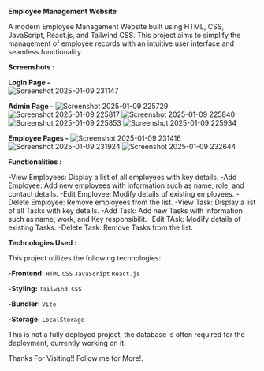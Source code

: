**Employee Management Website**

  A modern Employee Management Website built using HTML, CSS, JavaScript, React.js, and Tailwind CSS. This project aims to simplify the management of employee records with     an intuitive user interface and seamless functionality.

**Screenshots :**  

**LogIn Page -**    
  ![Screenshot 2025-01-09 231147](https://github.com/user-attachments/assets/388a21bf-8be3-4fd7-a242-b5edac8ed31a)
  
**Admin Page -**
    ![Screenshot 2025-01-09 225729](https://github.com/user-attachments/assets/7e557cba-82d9-4c20-8bda-f05676bbb7a4)
    ![Screenshot 2025-01-09 225817](https://github.com/user-attachments/assets/98f906b1-433b-4d96-be8e-30c6a45f4f67)
    ![Screenshot 2025-01-09 225840](https://github.com/user-attachments/assets/ba0cf860-5b46-422e-a28d-094e523d02ce)
    ![Screenshot 2025-01-09 225853](https://github.com/user-attachments/assets/7a4b3b27-5196-472d-8889-34885bfd5f7c)
    ![Screenshot 2025-01-09 225934](https://github.com/user-attachments/assets/48919f02-7fb7-4c20-9a39-ae42e1faff8e)
  
**Employee Pages -**
    ![Screenshot 2025-01-09 231416](https://github.com/user-attachments/assets/6b92a277-8c80-4cf1-a882-192862fda20c)
    ![Screenshot 2025-01-09 231924](https://github.com/user-attachments/assets/e8dd4f52-295f-4a7f-9400-4ec20cc649c8)
    ![Screenshot 2025-01-09 232644](https://github.com/user-attachments/assets/8ee54ee2-2268-4917-b932-d556ef417831)

**Functionalities :**

  -View Employees: Display a list of all employees with key details.
  -Add Employee: Add new employees with information such as name, role, and contact details.
  -Edit Employee: Modify details of existing employees.
  -Delete Employee: Remove employees from the list.
  -View Task: Display a list of all Tasks with key details.
  -Add Task: Add new Tasks with information such as name, work, and Key responsibilit. 
  -Edit TAsk: Modify details of existing Tasks.
  -Delete Task: Remove Tasks from the list.

**Technologies Used :**

  This project utilizes the following technologies:

  -**Frontend:**
    `HTML`
    `CSS`
    `JavaScript`
    `React.js`
    
  -**Styling:**
    `Tailwind CSS`
    
  -**Bundler:**
    `Vite`
    
  -**Storage:**
    `LocalStorage`

This is not a fully deployed project, the database is often required for the deployment, currently working on it.

Thanks For Visiting!! Follow me for More!.
